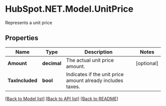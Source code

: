 # HubSpot.NET.Model.UnitPrice
Represents a unit price

## Properties

Name | Type | Description | Notes
------------ | ------------- | ------------- | -------------
**Amount** | **decimal** | The actual unit price amount. | [optional] 
**TaxIncluded** | **bool** | Indicates if the unit price amount already includes taxes. | 

[[Back to Model list]](../README.md#documentation-for-models) [[Back to API list]](../README.md#documentation-for-api-endpoints) [[Back to README]](../README.md)

